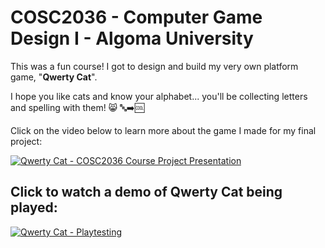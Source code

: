 # COSC2036 - Computer Game Design I - Algoma University

This was a fun course! I got to design and build my very own platform game, "**Qwerty Cat**".

I hope you like cats and know your alphabet... you'll be collecting letters and spelling with them! 😸 🔤➡️🆒

Click on the video below to learn more about the game I made for my final project:

[![Qwerty Cat - COSC2036 Course Project Presentation](https://imgur.com/oYB5rlR.jpg)](https://www.youtube.com/watch?v=c_aNGZUPtt8)

## Click to watch a demo of Qwerty Cat being played:

[![Qwerty Cat - Playtesting](https://imgur.com/iEkhWHX.jpg)](https://www.youtube.com/watch?v=PvEcz5wlubE)
